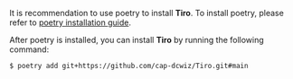 It is recommendation to use poetry to install **Tiro**.
To install poetry, please refer to [poetry installation guide](https://python-poetry.org/docs/#installation).

After poetry is installed, you can install **Tiro** by running the following command:
```bash
$ poetry add git+https://github.com/cap-dcwiz/Tiro.git#main
```